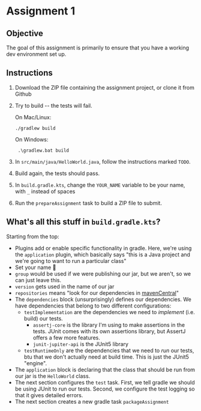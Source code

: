 # Assignment 1

## Objective

The goal of this assignment is primarily to ensure that you have a working dev environment set up.

## Instructions

1) Download the ZIP file containing the assignment project, or clone it from Github
2) Try to build -- the tests will fail.

   On Mac/Linux:
   ```shell
   ./gradlew build
   ```
   On Windows:
   ```shell
    .\gradlew.bat build
   ```
3) In `src/main/java/HelloWorld.java`, follow the instructions marked `TODO`.
4) Build again, the tests should pass.
5) In `build.gradle.kts`, change the `YOUR_NAME` variable to be your name, with `_` instead of spaces
6) Run the `prepareAssignment` task to build a ZIP file to submit.

## What's all this stuff in `build.gradle.kts`?

Starting from the top:
- Plugins add or enable specific functionality in gradle. Here, we're using the `application` plugin, which basically says "this is a Java project and we're going to want to run a particular class"
- Set your name 🙂
- `group` would be used if we were publishing our jar, but we aren't, so we can just leave this.
- `version` gets used in the name of our jar
- `repositories` means "look for our dependencies in [mavenCentral](https://search.maven.org/)"
- The `dependencies` block (unsurprisingly) defines our dependencies. We have dependencies that belong to two different configurations:
  - `testImplementation` are the dependencies we need to *implement* (i.e. build) our tests.
    - `assertj-core` is the library I'm using to make assertions in the tests. JUnit comes with its own assertions library, but AssertJ offers a few more features.
    - `junit-jupiter-api` is the JUnit5 library
  - `testRuntimeOnly` are the dependencies that we need to *run* our tests, btu that we don't actually need at build time. This is just the JUnit5 "engine".
- The `application` block is declaring that the class that should be run from our jar is the `HelloWorld` class.
- The next section configures the `test` task. First, we tell gradle we should be using JUnit to run our tests. Second, we configure the test logging so that it gives detailed errors.
- The next section creates a new gradle task `packageAssignment` 